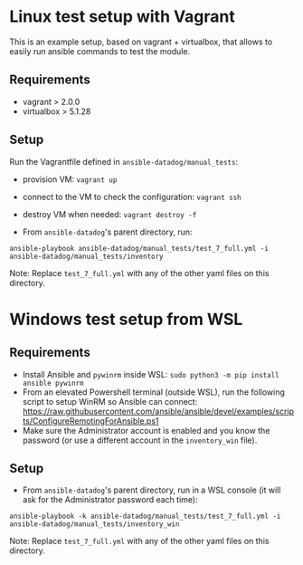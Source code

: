 # Linux test setup with Vagrant

This is an example setup, based on vagrant + virtualbox, that allows to easily run ansible commands to test the module.

## Requirements

- vagrant > 2.0.0
- virtualbox > 5.1.28

## Setup

Run the Vagrantfile defined in `ansible-datadog/manual_tests`:

- provision VM: `vagrant up`
- connect to the VM to check the configuration: `vagrant ssh`
- destroy VM when needed: `vagrant destroy -f`

- From `ansible-datadog`'s parent directory, run:

```shell
ansible-playbook ansible-datadog/manual_tests/test_7_full.yml -i ansible-datadog/manual_tests/inventory
```

Note: Replace `test_7_full.yml` with any of the other yaml files on this directory.

# Windows test setup from WSL

## Requirements

- Install Ansible and `pywinrm` inside WSL: `sudo python3 -m pip install  ansible pywinrm`
- From an elevated Powershell terminal (outside WSL), run the following script to setup WinRM so Ansible can connect:
https://raw.githubusercontent.com/ansible/ansible/devel/examples/scripts/ConfigureRemotingForAnsible.ps1
- Make sure the Administrator account is enabled and you know the password (or use a different account in the `inventory_win` file).

## Setup

- From `ansible-datadog`'s parent directory, run in a WSL console (it will ask for the Administrator password each time):

```shell
ansible-playbook -k ansible-datadog/manual_tests/test_7_full.yml -i ansible-datadog/manual_tests/inventory_win
```

Note: Replace `test_7_full.yml` with any of the other yaml files on this directory.

